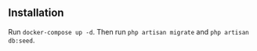 ## Installation

Run `docker-compose up -d`. Then run `php artisan migrate` and `php artisan db:seed`.
